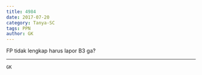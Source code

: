 ```yaml
---
title: 4984
date: 2017-07-20
category: Tanya-SC
tags: PPN
author: GK
---
```


FP tidak lengkap harus lapor B3 ga?

---



`GK`

